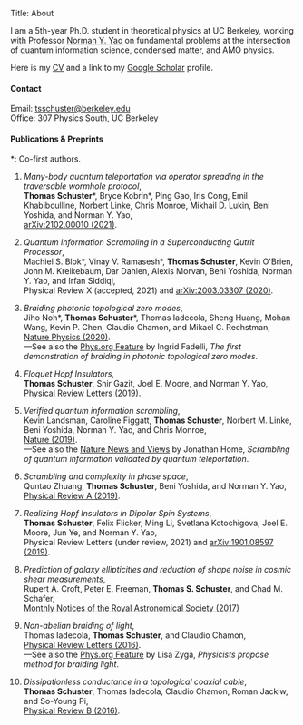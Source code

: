 Title: About
<!---Date: 2017-11-26 10:01-->
<!---Modified: 2017-11-27 12:30-->
<!---Category: misc-->
<!---Tags: first, misc-->
<!---Slug: about-->
<!---Authors: Thomas Schuster-->
<!---Summary: What does your post talk about? Write here.-->
    
<!---![description]({static}/images/IMG_2975.png)-->

I am a 5th-year Ph.D. student in theoretical physics at UC Berkeley, working with Professor [Norman Y. Yao](https://quantumoptics.physics.berkeley.edu/) on fundamental problems at the intersection of quantum information science, condensed matter, and AMO physics.

Here is my [CV]({attach}/pdfs/CV.pdf) and a link to my [Google Scholar](https://scholar.google.com/citations?hl=en&view_op=list_works&gmla=AJsN-F5vSKFiJs8roazFNrt9c9RtFVh_U3e3Gfodn5Ot4Zi7CLDSH-2v5uZQUctlZ2fnuXLvMUeTwe7Fy10sPoYi_MoeoLGL9jiKcs8Fba8ohJvEIl-hDtL7L1mJKGt0sWMCzdmqRDWkjvuL0CZtnWwqCq_UAVslEg&user=_lxZu14AAAAJ) profile.

#### Contact <br>
Email: tsschuster@berkeley.edu<br>
Office: 307 Physics South, UC Berkeley<br>

#### Publications & Preprints <br>
\*: Co-first authors.

1. *Many-body quantum teleportation via operator spreading in the traversable wormhole protocol*,<br>
**Thomas Schuster**\*, Bryce Kobrin\*, Ping Gao, Iris Cong, Emil Khabiboulline, Norbert Linke, Chris Monroe, Mikhail D. Lukin, Beni Yoshida,  and Norman Y. Yao,<br>
[arXiv:2102.00010 (2021)](https://arxiv.org/abs/2102.00010).

1. *Quantum Information Scrambling in a Superconducting Qutrit Processor*,<br>
Machiel S. Blok\*, Vinay V. Ramasesh\*, **Thomas Schuster**, Kevin O'Brien, John M. Kreikebaum, Dar Dahlen, Alexis Morvan, Beni Yoshida,  Norman Y. Yao, and Irfan Siddiqi,<br>
Physical Review X (accepted, 2021) and [arXiv:2003.03307 (2020)](https://arxiv.org/abs/2003.03307).
  
1. *Braiding photonic topological zero modes*,<br>
Jiho Noh\*, **Thomas Schuster**\*, Thomas Iadecola, Sheng Huang, Mohan Wang, Kevin P. Chen, Claudio Chamon, and Mikael C. Rechstman,<br> 
[Nature Physics (2020)](https://www.nature.com/articles/s41567-020-1007-5).<br>
&mdash;See also the [Phys.org Feature](https://phys.org/news/2020-10-braiding-photonic-topological-modes.html) by Ingrid Fadelli, *The first demonstration of braiding in photonic topological zero modes*.
                   
1. *Floquet Hopf Insulators*,<br>
**Thomas Schuster**, Snir Gazit, Joel E. Moore, and Norman Y. Yao,<br>
[Physical Review Letters (2019)](https://journals.aps.org/prl/abstract/10.1103/PhysRevLett.123.266803).
 
1. *Verified quantum information scrambling*,<br>
Kevin Landsman, Caroline Figgatt, **Thomas Schuster**, Norbert M. Linke, Beni Yoshida, Norman Y. Yao, and Chris Monroe,<br>
[Nature (2019)](https://www.nature.com/articles/s41586-019-0952-6).<br>
&mdash;See also the [Nature News and Views](https://www.nature.com/articles/d41586-019-00743-4) by Jonathan Home, *Scrambling of quantum information validated by quantum teleportation*.
  
1. *Scrambling and complexity in phase space*,<br>
Quntao Zhuang, **Thomas Schuster**, Beni Yoshida, and Norman Y. Yao,<br>
[Physical Review A (2019)](https://journals.aps.org/pra/abstract/10.1103/PhysRevA.99.062334).
  
1. *Realizing Hopf Insulators in Dipolar Spin Systems*,<br>
**Thomas Schuster**, Felix Flicker, Ming Li, Svetlana Kotochigova, Joel E. Moore, Jun Ye, and Norman Y. Yao,<br>
Physical Review Letters (under review, 2021) and [arXiv:1901.08597 (2019)](https://arxiv.org/abs/1901.08597).
  
1. *Prediction of galaxy ellipticities and reduction of shape noise in cosmic shear measurements*,<br>
Rupert A. Croft, Peter E. Freeman, **Thomas S. Schuster**, and Chad M. Schafer,<br>
[Monthly Notices of the Royal Astronomical Society (2017)](https://academic.oup.com/mnras/article/469/4/4422/3829899)
  
1. *Non-abelian braiding of light*,<br>
Thomas Iadecola, **Thomas Schuster**, and Claudio Chamon,<br>
[Physical Review Letters (2016)](https://journals.aps.org/prl/abstract/10.1103/PhysRevLett.117.073901).<br>
&mdash;See also the [Phys.org Feature](https://phys.org/news/2016-08-physicists-method-braiding.html) by Lisa Zyga, *Physicists propose method for braiding light*.
  
1. *Dissipationless conductance in a topological coaxial cable*,<br>
**Thomas Schuster**, Thomas Iadecola, Claudio Chamon, Roman Jackiw, and So-Young Pi,<br>
[Physical Review B (2016)](https://journals.aps.org/prb/abstract/10.1103/PhysRevB.94.115110).
